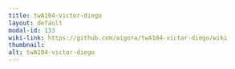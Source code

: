 ```yaml
---
title: twA104-victor-diego
layout: default
modal-id: 133
wiki-link: https://github.com/aigora/twA104-victor-diego/wiki
thumbnail: 
alt: twA104-victor-diego
---
```

